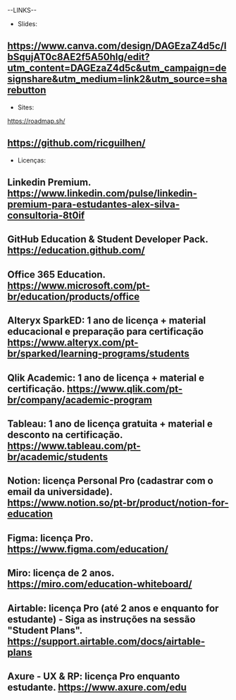 --LINKS--



- Slides:

https://www.canva.com/design/DAGEzaZ4d5c/lbSqujAT0c8AE2f5A50hlg/edit?utm_content=DAGEzaZ4d5c&utm_campaign=designshare&utm_medium=link2&utm_source=sharebutton
------------------------------------------

- Sites:

https://roadmap.sh/

https://github.com/ricguilhen/
------------------------------------------

- Licenças:

Linkedin Premium.
https://www.linkedin.com/pulse/linkedin-premium-para-estudantes-alex-silva-consultoria-8t0if
------------------------------------------

GitHub Education & Student Developer Pack.
https://education.github.com/
------------------------------------------

Office 365 Education.
https://www.microsoft.com/pt-br/education/products/office
------------------------------------------

Alteryx SparkED: 1 ano de licença + material educacional e preparação para certificação
https://www.alteryx.com/pt-br/sparked/learning-programs/students
------------------------------------------

Qlik Academic: 1 ano de licença + material e certificação.
https://www.qlik.com/pt-br/company/academic-program
------------------------------------------

Tableau: 1 ano de licença gratuita + material e desconto na certificação.
https://www.tableau.com/pt-br/academic/students
------------------------------------------

Notion: licença Personal Pro (cadastrar com o email da universidade).
https://www.notion.so/pt-br/product/notion-for-education
------------------------------------------

Figma: licença Pro.
https://www.figma.com/education/
------------------------------------------

Miro: licença de 2 anos.
https://miro.com/education-whiteboard/
------------------------------------------

Airtable: licença Pro (até 2 anos e enquanto for estudante) - Siga as instruções na sessão "Student Plans".
https://support.airtable.com/docs/airtable-plans
------------------------------------------

Axure - UX & RP: licença Pro enquanto estudante.
https://www.axure.com/edu
------------------------------------------
